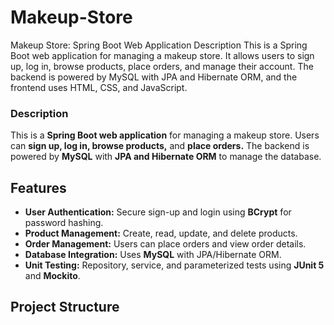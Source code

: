 # Makeup-Store
Makeup Store: Spring Boot Web Application
Description
This is a Spring Boot web application for managing a makeup store. It allows users to sign up, log in, browse products, place orders, and manage their account. The backend is powered by MySQL with JPA and Hibernate ORM, and the frontend uses HTML, CSS, and JavaScript.

### Description
This is a **Spring Boot web application** for managing a makeup store. Users can **sign up, log in, browse products,** and **place orders.** The backend is powered by **MySQL** with **JPA and Hibernate ORM** to manage the database.

## Features
- **User Authentication:** Secure sign-up and login using **BCrypt** for password hashing.
- **Product Management:** Create, read, update, and delete products.
- **Order Management:** Users can place orders and view order details.
- **Database Integration:** Uses **MySQL** with JPA/Hibernate ORM.
- **Unit Testing:** Repository, service, and parameterized tests using **JUnit 5** and **Mockito**.

## Project Structure
